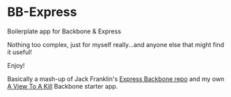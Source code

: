 BB-Express
==========

Boilerplate app for Backbone &amp; Express

Nothing too complex, just for myself really...and anyone else that might find it useful!

Enjoy!

Basically a mash-up of Jack Franklin's [Express Backbone repo](https://github.com/javascript-playground/express-backbone-library-app) and my own [A View To A Kill](https://github.com/benhowdle89/aviewtoakill) Backbone starter app.
